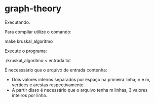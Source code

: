 # graph-theory

Executando.

Para compilar utilize o comando:

make kruskal_algoritmo

Execute o programa:

./kruskal_algoritmo < entrada.txt

É necesssário que o arquivo de entrada contenha: 

- Dois valores inteiros separados por espaço na primeira linha; n e m, vertices e arestas respectivamente.
- A partir disso é necessário que o arquivo tenha m linhas, 3 valores inteiros por linha.
